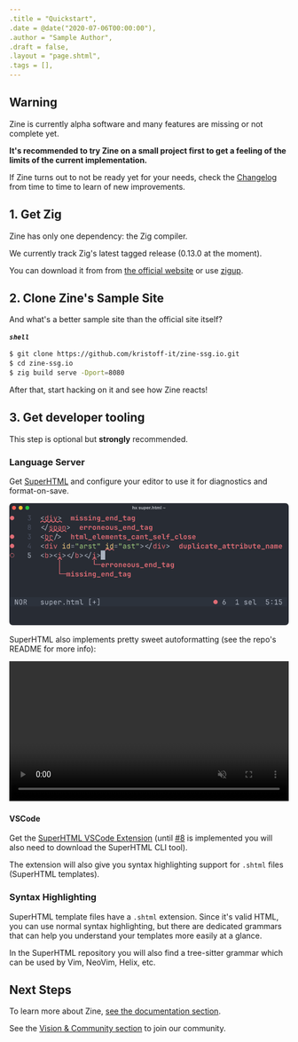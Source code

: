 ```yaml
---
.title = "Quickstart",
.date = @date("2020-07-06T00:00:00"),
.author = "Sample Author",
.draft = false,
.layout = "page.shtml",
.tags = [],
--- 
```


## Warning
Zine is currently alpha software and many features are missing or not complete yet.

**It's recommended to try Zine on a small project first to get a feeling of the limits of the current implementation.**

If Zine turns out to not be ready yet for your needs, check the [Changelog](/log/) from time to time to learn of new improvements.


## 1. Get Zig
Zine has only one dependency: the Zig compiler.

We currently track Zig's latest tagged release (0.13.0 at the moment).

You can download it from from [the official website](https://ziglang.org) or use [zigup](https://github.com/marler8997/zigup).

## 2. Clone Zine's Sample Site

And what's a better sample site than the official site itself?

***`shell`***
```bash
$ git clone https://github.com/kristoff-it/zine-ssg.io.git
$ cd zine-ssg.io
$ zig build serve -Dport=8080
```
After that, start hacking on it and see how Zine reacts!


## 3. Get developer tooling
This step is optional but **strongly** recommended.


### Language Server
Get [SuperHTML](https://github.com/kristoff-it/superhtml) and configure your editor to use it for diagnostics and format-on-save.

![](superhtml.png)

SuperHTML also implements pretty sweet autoformatting (see the repo's README for more info):

<video controls autoplay loop disablepictureinpicture muted width=100%>
 <source src="/vscode-autoformatting.mp4">
</video>

#### VSCode
Get the [SuperHTML VSCode Extension](https://marketplace.visualstudio.com/items?itemName=LorisCro.super) (until [#8](https://github.com/kristoff-it/superhtml/issues/8) is implemented you will also need to download the SuperHTML CLI tool).

The extension will also give you syntax highlighting support for `.shtml` files (SuperHTML templates).

### Syntax Highlighting
SuperHTML template files have a `.shtml` extension. Since it's valid HTML, you can use normal syntax highlighting, but there are dedicated grammars that can help you understand your templates more easily at a glance.

In the SuperHTML repository you will also find a tree-sitter grammar which can be used  by Vim, NeoVim, Helix, etc.

## Next Steps
To learn more about Zine, [see the documentation section](/documentation/).

See the [Vision & Community section](/community/) to join our community.



